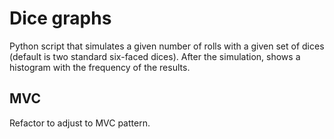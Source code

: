 # Dice graphs
Python script that simulates a given number of rolls with a given set of dices (default is two standard six-faced dices).
After the simulation, shows a histogram with the frequency of the results.

## MVC
Refactor to adjust to MVC pattern.
